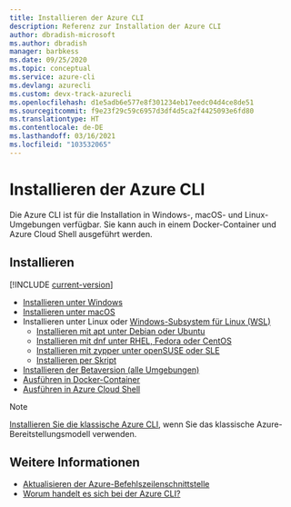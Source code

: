 ```yaml
---
title: Installieren der Azure CLI
description: Referenz zur Installation der Azure CLI
author: dbradish-microsoft
ms.author: dbradish
manager: barbkess
ms.date: 09/25/2020
ms.topic: conceptual
ms.service: azure-cli
ms.devlang: azurecli
ms.custom: devx-track-azurecli
ms.openlocfilehash: d1e5adb6e577e8f301234eb17eedc04d4ce8de51
ms.sourcegitcommit: f9e23f29c59c6957d3df4d5ca2f4425093e6fd80
ms.translationtype: HT
ms.contentlocale: de-DE
ms.lasthandoff: 03/16/2021
ms.locfileid: "103532065"
---
```

# <a name="install-the-azure-cli"></a>Installieren der Azure CLI

Die Azure CLI ist für die Installation in Windows-, macOS- und Linux-Umgebungen verfügbar.  Sie kann auch in einem Docker-Container und Azure Cloud Shell ausgeführt werden.

## <a name="install"></a>Installieren

[!INCLUDE [current-version](includes/current-version.md)]

* [Installieren unter Windows](install-azure-cli-windows.md)
* [Installieren unter macOS](install-azure-cli-macos.md)
* Installieren unter Linux oder [Windows-Subsystem für Linux (WSL)](/windows/wsl/about)
  * [Installieren mit apt unter Debian oder Ubuntu](install-azure-cli-apt.md)
  * [Installieren mit dnf unter RHEL, Fedora oder CentOS](install-azure-cli-yum.md)
  * [Installieren mit zypper unter openSUSE oder SLE ](install-azure-cli-zypper.md)
  * [Installieren per Skript](install-azure-cli-linux.md)
* [Installieren der Betaversion (alle Umgebungen)](install-azure-cli-beta.md)
* [Ausführen in Docker-Container](run-azure-cli-docker.md)
* [Ausführen in Azure Cloud Shell](/azure/cloud-shell/quickstart)


> [!NOTE]
> [Installieren Sie die klassische Azure CLI](install-classic-cli.md), wenn Sie das klassische Azure-Bereitstellungsmodell verwenden.

## <a name="see-also"></a>Weitere Informationen

* [Aktualisieren der Azure-Befehlszeilenschnittstelle](update-azure-cli.md)
* [Worum handelt es sich bei der Azure CLI?](what-is-azure-cli.md)
